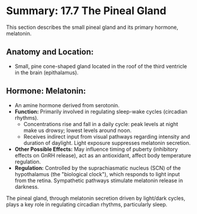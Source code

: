# Summary: 17.7 The Pineal Gland

This section describes the small pineal gland and its primary hormone, melatonin.

## Anatomy and Location:

*   Small, pine cone-shaped gland located in the roof of the third ventricle in the brain (epithalamus).

## Hormone: Melatonin:

*   An amine hormone derived from serotonin.
*   **Function:** Primarily involved in regulating sleep-wake cycles (circadian rhythms).
    *   Concentrations rise and fall in a daily cycle: peak levels at night make us drowsy; lowest levels around noon.
    *   Receives indirect input from visual pathways regarding intensity and duration of daylight. Light exposure suppresses melatonin secretion.
*   **Other Possible Effects:** May influence timing of puberty (inhibitory effects on GnRH release), act as an antioxidant, affect body temperature regulation.
*   **Regulation:** Controlled by the suprachiasmatic nucleus (SCN) of the hypothalamus (the "biological clock"), which responds to light input from the retina. Sympathetic pathways stimulate melatonin release in darkness.

The pineal gland, through melatonin secretion driven by light/dark cycles, plays a key role in regulating circadian rhythms, particularly sleep.

